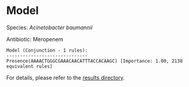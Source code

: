 
# Model

Species: *Acinetobacter baumannii*

Antibiotic: Meropenem

```
Model (Conjunction - 1 rules):
------------------------------
Presence(AAAACTGGGCGAAACAACATTTACCACAAGC) [Importance: 1.00, 2138 equivalent rules]

```

For details, please refer to the [results directory](../../../../../results/scm_b/acinetobacter%20baumannii/meropenem/repeat_1/).

